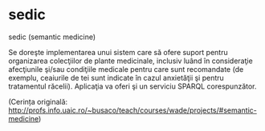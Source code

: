 sedic
=====

sedic (semantic medicine)

Se doreşte implementarea unui sistem care să ofere suport pentru organizarea colecţiilor de plante medicinale, inclusiv luând în consideraţie afecţiunile şi/sau condiţiile medicale pentru care sunt recomandate (de exemplu, ceaiurile de tei sunt indicate în cazul anxietăţii şi pentru tratamentul răcelii). Aplicaţia va oferi şi un serviciu SPARQL corespunzător.

(Cerința originală: http://profs.info.uaic.ro/~busaco/teach/courses/wade/projects/#semantic-medicine)
